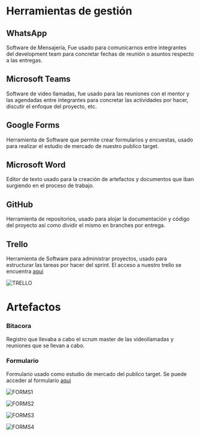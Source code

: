 # Herramientas de gestión
	
 ## WhatsApp
Software de Mensajería, Fue usado para comunicarnos entre integrantes del development team para concretar fechas de reunión o asuntos respecto a las entregas.

## Microsoft Teams

Software de video llamadas, fue usado para las reuniones con el mentor y las agendadas entre integrantes para concretar las actividades por hacer, discutir el enfoque del proyecto, etc.

## Google Forms
Herramienta de Software que permite crear formularios y encuestas, usado para realizar el estudio de mercado de nuestro publico target.

## Microsoft Word 
Editor de texto usado para la creación de artefactos y documentos que iban surgiendo en el proceso de trabajo.

## GitHub 
Herramienta de repositorios, usado para alojar la documentación y código del proyecto así como dividir el mismo en branches por entrega.

## Trello 
Herramienta de Software para administrar proyectos, usado para estructurar las tareas por hacer del sprint. El acceso a nuestro trello se encuentra [aqui](https://trello.com/invite/b/2AVV2KpB/9d3768d7581463f8db87934e288063ce/tablero-sin-t%C3%ADtulo "aqui")

![TRELLO](https://github.com/Juanca1984/Blockchain/blob/6c20e71935e00a5ccc7147e5a321b88c21e664d9/Documentaci%C3%B3n/Primera%20Entrega/Imagenes/Screen%20Shot%202021-10-20%20at%2016.57.23.png)

# Artefactos

### Bitacora

Registro que llevaba a cabo el scrum master de las videollamadas y reuniones que se llevan a cabo.

### Formulario

Formulario usado como estudio de mercado del publico target. Se puede acceder al formulario [aqui](https://docs.google.com/forms/d/e/1FAIpQLSd4WE7qMCUKPuJG4vLGhzDO2WeOwvj83k2BCCWP71qBugfqzw/viewform "aqui")

![FORMS1](https://github.com/Juanca1984/Blockchain/blob/6c20e71935e00a5ccc7147e5a321b88c21e664d9/Documentaci%C3%B3n/Primera%20Entrega/Imagenes/Resultado%20Formulario%201.png)

![FORMS2](https://github.com/Juanca1984/Blockchain/blob/6c20e71935e00a5ccc7147e5a321b88c21e664d9/Documentaci%C3%B3n/Primera%20Entrega/Imagenes/Resultado%20Formulario%202.png)

![FORMS3](https://github.com/Juanca1984/Blockchain/blob/6c20e71935e00a5ccc7147e5a321b88c21e664d9/Documentaci%C3%B3n/Primera%20Entrega/Imagenes/Resultado%20Formulario%203.png)

![FORMS4](https://github.com/Juanca1984/Blockchain/blob/6c20e71935e00a5ccc7147e5a321b88c21e664d9/Documentaci%C3%B3n/Primera%20Entrega/Imagenes/Resultado%20Formulario%204.png)
